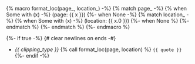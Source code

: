 {% macro format_loc(page_, location_) -%}
{% match page_ -%}
  {% when Some with (x) -%}
    (page: {{ x }})
  {%- when None -%}
  {% match location_ -%}
    {% when Some with (x) -%}
      (location: {{ x.0 }})
    {%- when None %}
  {%- endmatch %}
{%- endmatch %}
{%- endmacro %}

{%- if true -%} {# clear newlines on ends -#}
- *{{ clipping_type }}* {% call format_loc(page, location) %}
`{{ quote }}`
{%- endif -%}